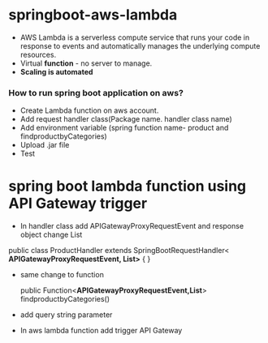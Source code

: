 # springboot-aws-lambda
* AWS Lambda is a serverless compute service that runs your code in response to events and automatically manages the underlying compute resources.
* Virtual __function__ - no server to manage.
* __Scaling is automated__

### How to run spring boot application on aws?
* Create Lambda function on aws account.
* Add request handler class(Package name. handler class name)
* Add environment variable (spring function name- product and findproductbyCategories)
* Upload .jar file
* Test

# spring boot lambda function using API Gateway trigger
* In handler class add APIGatewayProxyRequestEvent and response object change List<product> 

public class ProductHandler extends SpringBootRequestHandler< __APIGatewayProxyRequestEvent, List<Product>>__ {
}
  
* same change to function
  
  public Function<__APIGatewayProxyRequestEvent,List<Product>__> findproductbyCategories()
  
 * add query string parameter
 * In aws lambda function add trigger API Gateway
  

